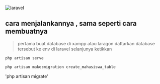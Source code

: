 ![laravel](https://user-images.githubusercontent.com/78794419/175799557-5d74223a-cb2a-4bf4-9f1e-6c3fa817411e.jpg)

## cara menjalankannya , sama seperti cara membuatnya

> pertama buat database di xampp atau laragon daftarkan database tersebut ke env di laravel
> selanjunya ketikkan  
 
`php artisan serve`

`php artisan make:migration create_mahasiswa_table`

'php artisan migrate'


